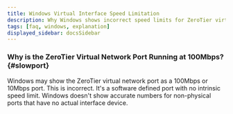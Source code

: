 ```yaml
---
title: Windows Virtual Interface Speed Limitation
description: Why Windows shows incorrect speed limits for ZeroTier virtual network interfaces
tags: [faq, windows, explanation]
displayed_sidebar: docsSidebar
---
```


### Why is the ZeroTier Virtual Network Port Running at 100Mbps? {#slowport}

Windows may show the ZeroTier virtual network port as a 100Mbps or 10Mbps port. This is incorrect. It's a software defined port with no intrinsic speed limit. Windows doesn't show accurate numbers for non-physical ports that have no actual interface device.
